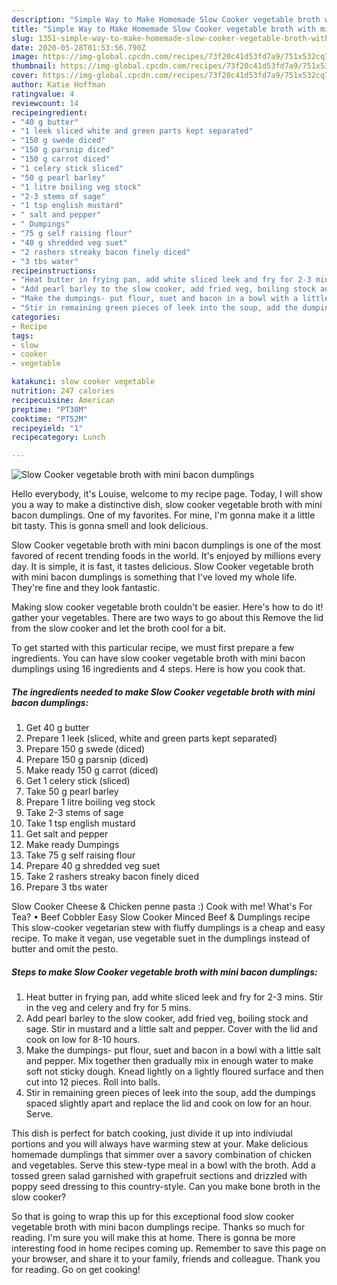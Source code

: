 ```yaml
---
description: "Simple Way to Make Homemade Slow Cooker vegetable broth with mini bacon dumplings"
title: "Simple Way to Make Homemade Slow Cooker vegetable broth with mini bacon dumplings"
slug: 1351-simple-way-to-make-homemade-slow-cooker-vegetable-broth-with-mini-bacon-dumplings
date: 2020-05-28T01:53:56.790Z
image: https://img-global.cpcdn.com/recipes/73f20c41d53fd7a9/751x532cq70/slow-cooker-vegetable-broth-with-mini-bacon-dumplings-recipe-main-photo.jpg
thumbnail: https://img-global.cpcdn.com/recipes/73f20c41d53fd7a9/751x532cq70/slow-cooker-vegetable-broth-with-mini-bacon-dumplings-recipe-main-photo.jpg
cover: https://img-global.cpcdn.com/recipes/73f20c41d53fd7a9/751x532cq70/slow-cooker-vegetable-broth-with-mini-bacon-dumplings-recipe-main-photo.jpg
author: Katie Hoffman
ratingvalue: 4
reviewcount: 14
recipeingredient:
- "40 g butter"
- "1 leek sliced white and green parts kept separated"
- "150 g swede diced"
- "150 g parsnip diced"
- "150 g carrot diced"
- "1 celery stick sliced"
- "50 g pearl barley"
- "1 litre boiling veg stock"
- "2-3 stems of sage"
- "1 tsp english mustard"
- " salt and pepper"
- " Dumpings"
- "75 g self raising flour"
- "40 g shredded veg suet"
- "2 rashers streaky bacon finely diced"
- "3 tbs water"
recipeinstructions:
- "Heat butter in frying pan, add white sliced leek and fry for 2-3 mins. Stir in the veg and celery and fry for 5 mins."
- "Add pearl barley to the slow cooker, add fried veg, boiling stock and sage. Stir in mustard and a little salt and pepper. Cover with the lid and cook on low for 8-10 hours."
- "Make the dumpings- put flour, suet and bacon in a bowl with a little salt and pepper. Mix together then gradually mix in enough water to make soft not sticky dough. Knead lightly on a lightly floured surface and then cut into 12 pieces. Roll into balls."
- "Stir in remaining green pieces of leek into the soup, add the dumpings spaced slightly apart and replace the lid and cook on low for an hour. Serve."
categories:
- Recipe
tags:
- slow
- cooker
- vegetable

katakunci: slow cooker vegetable 
nutrition: 247 calories
recipecuisine: American
preptime: "PT30M"
cooktime: "PT52M"
recipeyield: "1"
recipecategory: Lunch

---
```



![Slow Cooker vegetable broth with mini bacon dumplings](https://img-global.cpcdn.com/recipes/73f20c41d53fd7a9/751x532cq70/slow-cooker-vegetable-broth-with-mini-bacon-dumplings-recipe-main-photo.jpg)

Hello everybody, it's Louise, welcome to my recipe page. Today, I will show you a way to make a distinctive dish, slow cooker vegetable broth with mini bacon dumplings. One of my favorites. For mine, I'm gonna make it a little bit tasty. This is gonna smell and look delicious.

Slow Cooker vegetable broth with mini bacon dumplings is one of the most favored of recent trending foods in the world. It's enjoyed by millions every day. It is simple, it is fast, it tastes delicious. Slow Cooker vegetable broth with mini bacon dumplings is something that I've loved my whole life. They're fine and they look fantastic.

Making slow cooker vegetable broth couldn&#39;t be easier. Here&#39;s how to do it! gather your vegetables. There are two ways to go about this Remove the lid from the slow cooker and let the broth cool for a bit.


To get started with this particular recipe, we must first prepare a few ingredients. You can have slow cooker vegetable broth with mini bacon dumplings using 16 ingredients and 4 steps. Here is how you cook that.

<!--inarticleads1-->

##### The ingredients needed to make Slow Cooker vegetable broth with mini bacon dumplings:

1. Get 40 g butter
1. Prepare 1 leek (sliced, white and green parts kept separated)
1. Prepare 150 g swede (diced)
1. Prepare 150 g parsnip (diced)
1. Make ready 150 g carrot (diced)
1. Get 1 celery stick (sliced)
1. Take 50 g pearl barley
1. Prepare 1 litre boiling veg stock
1. Take 2-3 stems of sage
1. Take 1 tsp english mustard
1. Get  salt and pepper
1. Make ready  Dumpings
1. Take 75 g self raising flour
1. Prepare 40 g shredded veg suet
1. Take 2 rashers streaky bacon finely diced
1. Prepare 3 tbs water


Slow Cooker Cheese &amp; Chicken penne pasta :) Cook with me! What&#39;s For Tea? • Beef Cobbler Easy Slow Cooker Minced Beef &amp; Dumplings recipe  This slow-cooker vegetarian stew with fluffy dumplings is a cheap and easy recipe. To make it vegan, use vegetable suet in the dumplings instead of butter and omit the pesto. 

<!--inarticleads2-->

##### Steps to make Slow Cooker vegetable broth with mini bacon dumplings:

1. Heat butter in frying pan, add white sliced leek and fry for 2-3 mins. Stir in the veg and celery and fry for 5 mins.
1. Add pearl barley to the slow cooker, add fried veg, boiling stock and sage. Stir in mustard and a little salt and pepper. Cover with the lid and cook on low for 8-10 hours.
1. Make the dumpings- put flour, suet and bacon in a bowl with a little salt and pepper. Mix together then gradually mix in enough water to make soft not sticky dough. Knead lightly on a lightly floured surface and then cut into 12 pieces. Roll into balls.
1. Stir in remaining green pieces of leek into the soup, add the dumpings spaced slightly apart and replace the lid and cook on low for an hour. Serve.


This dish is perfect for batch cooking, just divide it up into indiviudal portions and you will always have warming stew at your. Make delicious homemade dumplings that simmer over a savory combination of chicken and vegetables. Serve this stew-type meal in a bowl with the broth. Add a tossed green salad garnished with grapefruit sections and drizzled with poppy seed dressing to this country-style. Can you make bone broth in the slow cooker? 

So that is going to wrap this up for this exceptional food slow cooker vegetable broth with mini bacon dumplings recipe. Thanks so much for reading. I'm sure you will make this at home. There is gonna be more interesting food in home recipes coming up. Remember to save this page on your browser, and share it to your family, friends and colleague. Thank you for reading. Go on get cooking!
